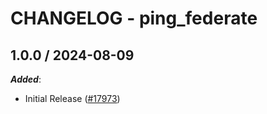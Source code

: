 # CHANGELOG - ping_federate

<!-- towncrier release notes start -->

## 1.0.0 / 2024-08-09

***Added***:

* Initial Release ([#17973](https://github.com/DataDog/integrations-core/pull/17973))
